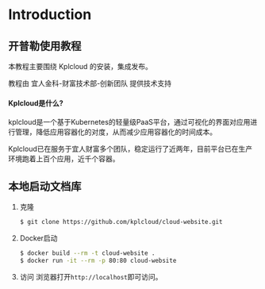 # Introduction

## 开普勒使用教程

本教程主要围绕 Kplcloud 的安装，集成发布。

教程由 宜人金科-财富技术部-创新团队 提供技术支持

#### Kplcloud是什么?

kplcloud是一个基于Kubernetes的轻量级PaaS平台，通过可视化的界面对应用进行管理，降低应用容器化的对度，从而减少应用容器化的时间成本。

Kplcloud已在服务于宜人财富多个团队，稳定运行了近两年，目前平台已在生产环境跑着上百个应用，近千个容器。  



## 本地启动文档库

1. 克隆

   ```bash
   $ git clone https://github.com/kplcloud/cloud-website.git
   ```

2. Docker启动

   ```bash
   $ docker build --rm -t cloud-website .
   $ docker run -it --rm -p 80:80 cloud-website
   ```

3. 访问 浏览器打开`http://localhost`即可访问。